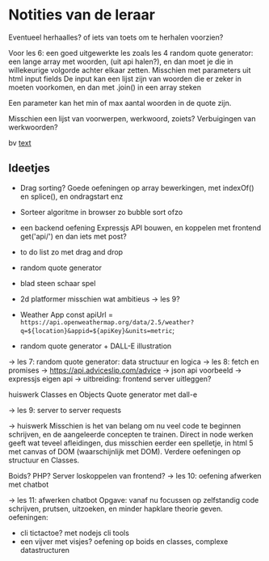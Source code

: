 # Notities van de leraar

Eventueel herhaalles? of iets van toets om te herhalen voorzien?

Voor les 6: een goed uitgewerkte les zoals les 4
random quote generator: een lange array met woorden, (uit api halen?), en dan moet je die in willekeurige volgorde achter elkaar zetten.
Misschien met parameters uit html input fields
De input kan een lijst zijn van woorden die er zeker in moeten voorkomen, en dan met .join()
in een array steken

Een parameter kan het min of max aantal woorden in de quote zijn.

Misschien een lijst van voorwerpen, werkwoord, zoiets? Verbuigingen van werkwoorden?


bv [text](https://inspirobot.me/)
## Ideetjes
- Drag sorting?
Goede oefeningen op array bewerkingen, met indexOf() en splice(), en ondragstart enz

- Sorteer algoritme in browser
zo bubble sort ofzo

- een backend oefening
Expressjs API bouwen, en koppelen met frontend
get('api/')
en dan iets met post?

- to do list
zo met drag and drop
- random quote generator
- blad steen schaar spel
- 2d platformer
misschien wat ambitieus -> les 9?

- Weather App
  const apiUrl = `https://api.openweathermap.org/data/2.5/weather?q=${location}&appid=${apiKey}&units=metric`;
- random quote generator + DALL-E illustration

-> les 7: random quote generator: data structuur en logica
-> les 8: fetch en promises
  -> https://api.adviceslip.com/advice -> json api voorbeeld
  -> expressjs eigen api
  -> uitbreiding: frontend server uitleggen?

huiswerk
Classes en Objects
Quote generator met dall-e

-> les 9: server to server requests

-> huiswerk
Misschien is het van belang om nu veel code te beginnen schrijven, en de aangeleerde concepten te trainen. Direct in node werken geeft wat teveel afleidingen, dus misschien eerder een spelletje, in html 5 met canvas of DOM (waarschijnlijk met DOM).
Verdere oefeningen op structuur en Classes.

Boids?
PHP? Server loskoppelen van frontend?
-> les 10: oefening afwerken met chatbot

-> les 11: afwerken chatbot
Opgave: vanaf nu focussen op zelfstandig code schrijven, prutsen, uitzoeken, en minder hapklare theorie geven.
oefeningen: 
  - cli tictactoe? met nodejs cli tools
  - een vijver met visjes? oefening op boids en classes, complexe datastructuren


